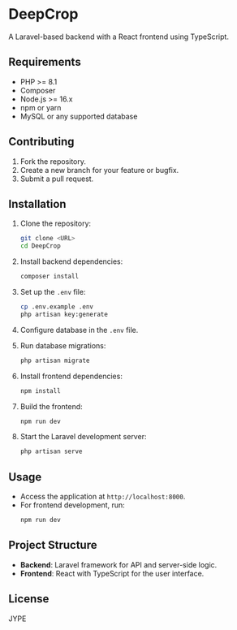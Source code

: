 # DeepCrop

A Laravel-based backend with a React frontend using TypeScript.

## Requirements

- PHP >= 8.1
- Composer
- Node.js >= 16.x
- npm or yarn
- MySQL or any supported database

## Contributing

1. Fork the repository.
2. Create a new branch for your feature or bugfix.
3. Submit a pull request.

## Installation

1. Clone the repository:

    ```bash
    git clone <URL>
    cd DeepCrop
    ```

2. Install backend dependencies:

    ```bash
    composer install
    ```

3. Set up the `.env` file:

    ```bash
    cp .env.example .env
    php artisan key:generate
    ```

4. Configure database in the `.env` file.

5. Run database migrations:

    ```bash
    php artisan migrate
    ```

6. Install frontend dependencies:

    ```bash
    npm install
    ```

7. Build the frontend:

    ```bash
    npm run dev
    ```

8. Start the Laravel development server:
    ```bash
    php artisan serve
    ```

## Usage

- Access the application at `http://localhost:8000`.
- For frontend development, run:
    ```bash
    npm run dev
    ```

## Project Structure

- **Backend**: Laravel framework for API and server-side logic.
- **Frontend**: React with TypeScript for the user interface.

## License

JYPE
